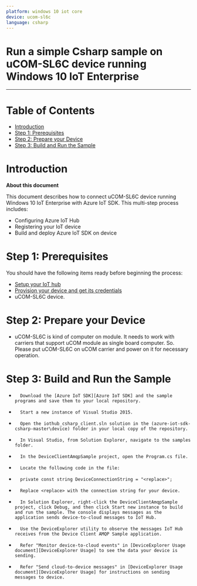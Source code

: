 ```yaml
---
platform: windows 10 iot core
device: ucom-sl6c
language: csharp
---
```


Run a simple Csharp sample on uCOM-SL6C device running Windows 10 IoT Enterprise 
===
---

# Table of Contents

-   [Introduction](#Introduction)
-   [Step 1: Prerequisites](#Prerequisites)
-   [Step 2: Prepare your Device](#PrepareDevice)
-   [Step 3: Build and Run the Sample](#Build)

<a name="Introduction"></a>
# Introduction

**About this document**

This document describes how to connect uCOM-SL6C device running Windows 10 IoT Enterprise with Azure IoT SDK. This multi-step process includes:
-   Configuring Azure IoT Hub
-   Registering your IoT device
-   Build and deploy Azure IoT SDK on device

<a name="Prerequisites"></a>
# Step 1: Prerequisites

You should have the following items ready before beginning the process:

-   [Setup your IoT hub][lnk-setup-iot-hub]
-   [Provision your device and get its credentials][lnk-manage-iot-hub]
-   uCOM-SL6C device.


<a name="PrepareDevice"></a>
# Step 2: Prepare your Device

-   uCOM-SL6C is kind of computer on module. It needs to work with carriers that support uCOM module as single board computer. So. Please put uCOM-SL6C on uCOM carrier and power on it for necessary operation. 

<a name="Build"></a>
# Step 3: Build and Run the Sample


-   	Download the [Azure IoT SDK][Azure IoT SDK] and the sample programs and save them to your local repository.

-   	Start a new instance of Visual Studio 2015.
-   	Open the iothub_csharp_client.sln solution in the (azure-iot-sdk-csharp-master\device) folder in your local copy of the repository.
-   	In Visual Studio, from Solution Explorer, navigate to the samples folder.
-   	In the DeviceClientAmqpSample project, open the Program.cs file.
-   	Locate the following code in the file:
-   	private const string DeviceConnectionString = "<replace>";
-   	Replace <replace> with the connection string for your device.
-   	In Solution Explorer, right-click the DeviceClientAmqpSample project, click Debug, and then click Start new instance to build and run the sample. The console displays messages as the application sends device-to-cloud messages to IoT Hub.
-   	Use the DeviceExplorer utility to observe the messages IoT Hub receives from the Device Client AMQP Sample application.
-   	Refer "Monitor device-to-cloud events" in [DeviceExplorer Usage document][DeviceExplorer Usage] to see the data your device is sending.
-   	Refer "Send cloud-to-device messages" in [DeviceExplorer Usage document][DeviceExplorer Usage] for instructions on sending messages to device.


[Manage cloud device messaging with iothub-explorer]: https://docs.microsoft.com/en-us/azure/iot-hub/iot-hub-explorer-cloud-device-messaging
[Save IoT Hub messages to Azure data storage]: https://docs.microsoft.com/en-us/azure/iot-hub/iot-hub-store-data-in-azure-table-storage
[Use Power BI to visualize real-time sensor data from Azure IoT Hub]: https://docs.microsoft.com/en-us/azure/iot-hub/iot-hub-live-data-visualization-in-power-bi
[Use Azure Web Apps to visualize real-time sensor data from Azure IoT Hub]: https://docs.microsoft.com/en-us/azure/iot-hub/iot-hub-live-data-visualization-in-web-apps
[Weather forecast using the sensor data from your IoT hub in Azure Machine Learning]: https://docs.microsoft.com/en-us/azure/iot-hub/iot-hub-weather-forecast-machine-learning
[Remote monitoring and notifications with Logic Apps]: https://docs.microsoft.com/en-us/azure/iot-hub/iot-hub-monitoring-notifications-with-azure-logic-apps
[lnk-setup-iot-hub]: ../setup_iothub.md
[lnk-manage-iot-hub]: ../manage_iot_hub.md
[Azure IoT SDK]:https://github.com/azure/azure-iot-sdk-csharp
[DeviceExplorer Usage]:https://github.com/Azure/azure-iot-sdk-csharp/blob/master/tools/DeviceExplorer/doc/how_to_use_device_explorer.md


